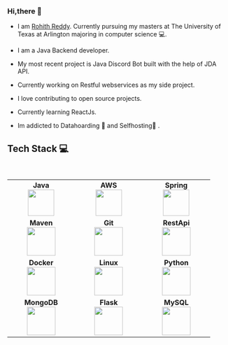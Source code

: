 ### Hi,there 👋

* I am [Rohith Reddy](https://www.linkedin.com/in/imrohith/). Currently pursuing my masters at The University of Texas at Arlington majoring in computer science :computer:.

* I am a Java Backend developer. 

* My most recent project is Java Discord Bot built with the help of JDA API.

* Currently working on Restful webservices as my side project.

* I love contributing to open source projects.

* Currently learning ReactJs.

* Im addicted to Datahoarding :floppy_disk: and Selfhosting:satellite: .

## Tech Stack :computer:

<br>
<table>
<tbody>
 <tr>
<td align="center" width="20%">
<span><b><center>Java</center></b></span> 
<img height=60px src="https://base.imgix.net/files/base/ebm/electronicdesign/image/2015/06/electronicdesign_com_sites_electronicdesign.com_files_uploads_2015_06_java_logoWEB.png?auto=format&fit=max&w=1440"> 
</td>

<td align="center" width="20%">
<span><b><center>AWS</center></b></span> 
<img height=60px src="https://encrypted-tbn0.gstatic.com/images?q=tbn%3AANd9GcQV9AyEyvrlIJLOfbxFLfOr03Qy5gRL0txWMQ&usqp=CAU"> 
</td>

<td align="center" width="20%">
<span><b><center>Spring</center></b></span> 
<img height=60px src="https://spring.io/images/spring-logo-9146a4d3298760c2e7e49595184e1975.svg"> 
</td>
</tr>

<tr>
<td align="center" width="20%">
<span><b><center>Maven</center></b></span> 
<img height=65px src="https://maven.apache.org/images/maven-logo-black-on-white.png"> 
</td>

<td align="center" width="20%">
<span><b><center>Git</center></b></span> 
<img height=65px src="https://git-scm.com/images/logos/downloads/Git-Logo-2Color.png"> 
</td>

<td align="center" width="20%">
<span><b><center>RestApi</center></b></span> 
<img height=65px src="https://miro.medium.com/max/1050/1*sPLooWMag11pjZnzYXIQCA.png"> 
</td>
</tr>

<tr>
<td align="center" width="20%">
<span><b><center>Docker</center></b></span> 
<img height=65px src="https://encrypted-tbn0.gstatic.com/images?q=tbn%3AANd9GcTApU_6Eg4oWx3NMhLifHmNEkxjeMxfd3oGUA&usqp=CAU"> 
</td>

<td align="center" width="20%">
<span><b><center>Linux</center></b></span> 
<img height=65px src="https://upload.wikimedia.org/wikipedia/commons/a/af/Tux.png"> 
</td>



<td align="center" width="20%">
<span><b><center>Python</center></b></span> 
<img height=65px src="https://www.python.org/static/community_logos/python-logo.png"> 
</td>
</tr>

<tr>
<td align="center" width="20%">
<span><b><center>MongoDB</center></b></span> 
<img height=65px src="https://www.logolynx.com/images/logolynx/d5/d50b83324fb4fbab14cdfaf47409115b.jpeg"> 
</td>

<td align="center" width="20%">
<span><b><center>Flask</center></b></span> 
<img height=65px src="https://static.javatpoint.com/tutorial/flask/images/flask-tutorial.png"> 
</td>

<td align="center" width="20%">
<span><b><center>MySQL</center></b></span> 
<img height=65px src="https://pngimg.com/uploads/mysql/mysql_PNG23.png"> 
</td>
</tr>

</tbody>
</table>

